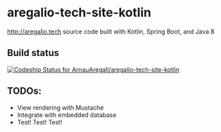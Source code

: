 # aregalio-tech-site-kotlin
http://aregalio.tech source code built with Kotlin, Spring Boot, and Java 8

## Build status

[ ![Codeship Status for ArnauAregall/aregalio-tech-site-kotlin](https://app.codeship.com/projects/231b7200-5157-0136-89aa-0e2aaf16cd4d/status?branch=master)](https://app.codeship.com/projects/294000)

## TODOs:

- View rendering with Mustache
- Integrate with embedded database
- Test! Test! Test!

